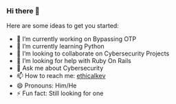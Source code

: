 ### Hi there 👋

Here are some ideas to get you started:

- 🔭 I’m currently working on Bypassing OTP
- 🌱 I’m currently learning Python
- 👯 I’m looking to collaborate on Cybersecurity Projects
- 🤔 I’m looking for help with Ruby On Rails
- 💬 Ask me about Cybersecurity
- 📫 How to reach me: [ethicalkev](mailto:ethicalkev@gmail.com)
- 😄 Pronouns: Him/He
- ⚡ Fun fact: Still looking for one

